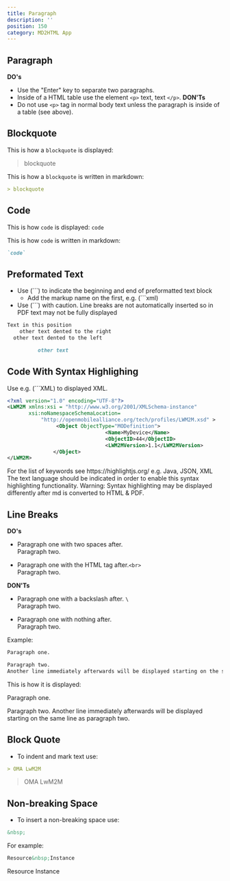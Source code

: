 ```yaml
---
title: Paragraph
description: ''
position: 150
category: MD2HTML App
---
```

## Paragraph

**DO's**
* Use the "Enter" key to separate two paragraphs.
* Inside of a HTML table use the element `<p>` text, text `</p>`.
**DON'Ts**
* Do not use `<p>` tag in normal body text unless the paragraph is inside of a table (see above).

## Blockquote

This is how a `blockquote` is displayed:

> blockquote

This is how a `blockquote` is written in markdown:

```md
> blockquote
```
## Code
This is how `code` is displayed:
`code`

This is how `code` is written in markdown:
```md
`code`
```

## Preformated Text

* Use (```) to indicate the beginning and end of preformatted text block
    * Add the markup name on the first, e.g. (```xml)
* Use (```) with caution. Line breaks are not automatically inserted so in PDF text may not be fully displayed

```md
Text in this position
    other text dented to the right
  other text dented to the left

          other text
```

## Code With Syntax Highlighing

Use e.g. (```XML) to displayed XML.

```XML
<?xml version="1.0" encoding="UTF-8"?>
<LWM2M xmlns:xsi = "http://www.w3.org/2001/XMLSchema-instance" 
       xsi:noNamespaceSchemaLocation=
           "http://openmobilealliance.org/tech/profiles/LWM2M.xsd" >
                <Object ObjectType="MODefinition">
                                <Name>MyDevice</Name>
                                <ObjectID>44</ObjectID>
                                <LWM2MVersion>1.1</LWM2MVersion>
               </Object>
</LWM2M>
```


<alert>
For the list of keywords see https://highlightjs.org/ e.g. Java, JSON, XML
The text language should be indicated in order to enable this syntax highlighting functionality.
</alert>

<alert type='warning'>
Warning:
Syntax highlighting may be displayed differently after md is converted to HTML & PDF.
</alert>

## Line Breaks

**DO's**  
* Paragraph one with two spaces after.  
  Paragraph two.

* Paragraph one with the HTML tag after.`<br>`  
  Paragraph two. 

**DON'Ts**  
* Paragraph one with a backslash after. `\`  
  Paragraph two.

* Paragraph one with nothing after.  
  Paragraph two.

Example:
```md
Paragraph one.

Paragraph two. 
Another line immediately afterwards will be displayed starting on the same line as paragraph two.
```
This is how it is displayed:

Paragraph one.

Paragraph two. 
Another line immediately afterwards will be displayed starting on the same line as paragraph two.

## Block Quote

* To indent and mark text use:

```md
> OMA LwM2M
```

> OMA LwM2M

## Non-breaking Space

* To insert a non-breaking space use:

```md
&nbsp;
```

For example:

```md
Resource&nbsp;Instance
```

Resource&nbsp;Instance